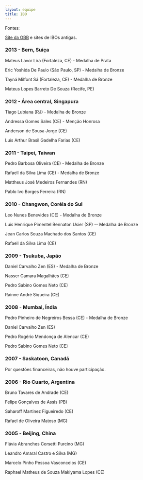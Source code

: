 ```yaml
--- 
layout: equipe 
title: IBO 
--- 
```


Fontes:

[Site da OBB][1] e sites de IBOs antigas.


### 2013 - Bern, Suíça


Mateus Lavor Lira (Fortaleza, CE) - Medalha de Prata


Eric Yoshida De Paulo (São Paulo, SP) - Medalha de Bronze


Tayná Milfont Sá (Fortaleza, CE) - Medalha de Bronze


Mateus Lopes Barreto De Souza (Recife, PE)



### 2012 - Área central, Singapura


Tiago Lubiana (RJ) - Medalha de Bronze


Andressa Gomes Sales (CE) - Menção Honrosa


Anderson de Sousa Jorge (CE)


Luís Arthur Brasil Gadelha Farias (CE)



### 2011 - Taipei, Taiwan


Pedro Barbosa Oliveira (CE) - Medalha de Bronze


Rafaell da Silva Lima (CE) - Medalha de Bronze


Mattheus José Medeiros Fernandes (RN)


Pablo Ivo Borges Ferreira (RN)


### 2010 - Changwon, Coréia do Sul


Leo Nunes Benevides (CE) - Medalha de Bronze


Luis Henrique Pimentel Bennaton Usier (SP) -- Medalha de Bronze


Jean Carlos Souza Machado dos Santos (CE)


Rafaell da Silva Lima (CE)

### 2009 - Tsukuba, Japão


Daniel Carvalho Zen (ES) - Medalha de Bronze


Nasser Camara Magalhães (CE)


Pedro Sabino Gomes Neto (CE)


Rainne André Siqueira (CE)



### 2008 - Mumbai, Índia


Pedro Pinheiro de Negreiros Bessa (CE) - Medalha de Bronze


Daniel Carvalho Zen (ES)


Pedro Rogério Mendonça de Alencar (CE)


Pedro Sabino Gomes Neto (CE)


### 2007 - Saskatoon, Canadá


Por questões financeiras, não houve participação.


### 2006 - Rio Cuarto, Argentina


Bruno Tavares de Andrade (CE)


Felipe Gonçalves de Assis (PB)


Saharoff Martinez Figueiredo (CE)


Rafael de Oliveira Matoso (MG)

### 2005 - Beijing, China


Flávia Abranches Corsetti Purcino (MG)


Leandro Amaral Castro e Silva (MG)


Marcelo Pinho Pessoa Vasconcelos (CE)


Raphael Matheus de Souza Makiyama Lopes (CE)




[1]: http://www.anbiojovem.org.br/obb/
